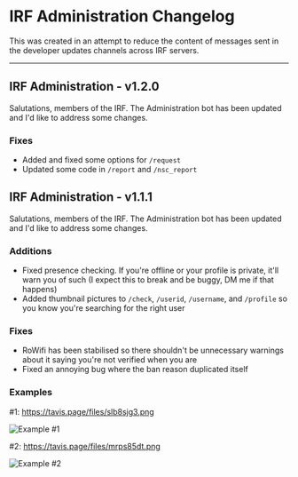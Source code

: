 # IRF Administration Changelog
This was created in an attempt to reduce the content of messages sent in the developer updates channels across IRF servers.

---

## IRF Administration - v1.2.0
Salutations, members of the IRF. The Administration bot has been updated and I'd like to address some changes.

### Fixes
- Added and fixed some options for `/request`
- Updated some code in `/report` and `/nsc_report`

## IRF Administration - v1.1.1
Salutations, members of the IRF. The Administration bot has been updated and I'd like to address some changes.

### Additions
- Fixed presence checking. If you're offline or your profile is private, it'll warn you of such (I expect this to break and be buggy, DM me if that happens)
- Added thumbnail pictures to `/check`, `/userid`, `/username`, and `/profile` so you know you're searching for the right user

### Fixes
- RoWifi has been stabilised so there shouldn't be unnecessary warnings about it saying you're not verified when you are
- Fixed an annoying bug where the ban reason duplicated itself

### Examples

#1: https://tavis.page/files/slb8sjg3.png

![Example #1](https://tavis.page/files/slb8sjg3.png)

#2: https://tavis.page/files/mrps85dt.png

![Example #2](https://tavis.page/files/mrps85dt.png)
